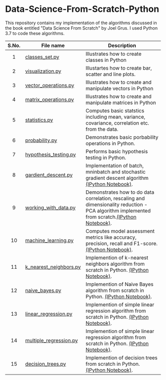# Data-Science-From-Scratch-Python
This repository contains my implementation of the algorithms discussed in the book entitled "Data Science From Scratch" by Joel Grus. 
I used Python 3.7 to code these algorithms.  

| **S.No.**| **File name** | **Description** |
| :-------------: | ------------- | ------------- |
|1| [classes_set.py](https://github.com/neerajkumarvaid/Data-Science-From-Scratch-Python-/blob/master/1_classes_set.py)  | Illustrates how to create classes in Python  |
|2| [visualization.py](https://github.com/neerajkumarvaid/Data-Science-From-Scratch-Python-/blob/master/2_visualization.py) | Illustartes how to create bar, scatter and line plots. |
|3| [vector_operations.py](https://github.com/neerajkumarvaid/Data-Science-From-Scratch-Python-/blob/master/3_vector_operations.py) | Illustrates how to create and manipulate vectors in Python |
|4| [matrix_operations.py](https://github.com/neerajkumarvaid/Data-Science-From-Scratch-Python-/blob/master/4_matrix_operations.py) | Illustrates how to create and manipulate matrices in Python |
|5| [statistics.py ](https://github.com/neerajkumarvaid/Data-Science-From-Scratch-Python-/blob/master/5_statistics.py) | Computes basic statstics including mean, variance, covariance, correlation etc. from the data. |
|6| [probability.py](https://github.com/neerajkumarvaid/Data-Science-From-Scratch-Python-/blob/master/6_probability.py) | Demonstrates basic porbability operations in Python. |
|7| [hypothesis_testing.py](https://github.com/neerajkumarvaid/Data-Science-From-Scratch-Python-/blob/master/7_hypothesis_testing.py) | Performs basic hypothesis testing in Python.|
|8| [gardient_descent.py](https://github.com/neerajkumarvaid/Data-Science-From-Scratch-Python/blob/master/gradient_descent.py) | Implementation of batch, mninbatch and stochastic gradient descent algorithm [(IPython Notebook)](https://github.com/neerajkumarvaid/Data-Science-From-Scratch-Python/blob/master/gradient_descent.ipynb).|
|9| [working_with_data.py](https://github.com/neerajkumarvaid/Data-Science-From-Scratch-Python/blob/master/working_with_data.py) | Demonstrates how to do data correlation, rescaling and dimensionality reduction - PCA algorithm implemented from scratch.[(IPython Notebook)](https://github.com/neerajkumarvaid/Data-Science-From-Scratch-Python/blob/master/working_with_data.ipynb).|
|10| [machine_learning.py](https://github.com/neerajkumarvaid/Data-Science-From-Scratch-Python/blob/master/machine_learning.py) | Computes model assessment metrics like accuracy, precision, recall and F1-score. [(IPython Notebook)](https://github.com/neerajkumarvaid/Data-Science-From-Scratch-Python/blob/master/machine_learning.ipynb).|
|11| [k_nearest_neighbors.py](https://github.com/neerajkumarvaid/Data-Science-From-Scratch-Python/blob/master/k_nearest_neighbors.py) | Implemention of k-nearest neighbors algorithm from scratch in Python. [(IPython Notebook)](https://github.com/neerajkumarvaid/Data-Science-From-Scratch-Python/blob/master/k_nearest_neighbors.ipynb).|
|12| [naive_bayes.py](https://github.com/neerajkumarvaid/Data-Science-From-Scratch-Python/blob/master/naive_bayes.py) | Implemention of Naive Bayes algorithm from scratch in Python. [(IPython Notebook)](https://github.com/neerajkumarvaid/Data-Science-From-Scratch-Python/blob/master/naive_bayes.ipynb).|
|13| [linear_regression.py](https://github.com/neerajkumarvaid/Data-Science-From-Scratch-Python/blob/master/linear_regression.py) | Implemention of simple linear regression algorithm from scratch in Python. [(IPython Notebook)](https://github.com/neerajkumarvaid/Data-Science-From-Scratch-Python/blob/master/linear_regression.ipynb).|
|14| [multiple_regression.py](https://github.com/neerajkumarvaid/Data-Science-From-Scratch-Python/blob/master/multiple_regression.py) | Implemention of simple linear regression algorithm from scratch in Python. [(IPython Notebook)](https://github.com/neerajkumarvaid/Data-Science-From-Scratch-Python/blob/master/multiple_regression.ipynb).|
|15| [decision_trees.py](https://github.com/neerajkumarvaid/Data-Science-From-Scratch-Python/blob/master/decision_trees.py) | Implemention of decision trees from scratch in Python. [(IPython Notebook)](https://github.com/neerajkumarvaid/Data-Science-From-Scratch-Python/blob/master/decision_trees.ipynb).|
